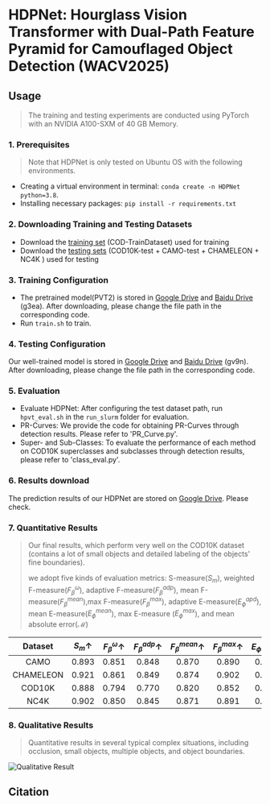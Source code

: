 # HDPNet: Hourglass Vision Transformer with Dual-Path Feature Pyramid for Camouflaged Object Detection (WACV2025)

## Usage

> The training and testing experiments are conducted using PyTorch with an NVIDIA A100-SXM of 40 GB Memory.

### 1. Prerequisites

> Note that HDPNet is only tested on Ubuntu OS with the following environments.

- Creating a virtual environment in terminal: `conda create -n HDPNet python=3.8`.
- Installing necessary packages: `pip install -r requirements.txt`

### 2. Downloading Training and Testing Datasets

- Download the [training set](https://drive.google.com/drive/folders/1V1z3WxDOqZeo8adIu6vmh8rZPf31M_To?usp=drive_link) (COD-TrainDataset) used for training 
- Download the [testing sets](https://drive.google.com/drive/folders/1UndxEPkZFxZwbrVvctb8ZvRpThwB7AND?usp=drive_link) (COD10K-test + CAMO-test + CHAMELEON + NC4K ) used for testing

### 3. Training Configuration

- The pretrained model(PVT2) is stored in [Google Drive](https://drive.google.com/file/d/1fJpCAKDIISC5yQcr4XASalv95hdI5cB4/view?usp=drive_link) and [Baidu Drive](https://pan.baidu.com/s/1WhKe3unTSfsHboCzUu0OqQ) (g3ea). After downloading, please change the file path in the corresponding code.
- Run `train.sh` to train.

### 4. Testing Configuration

Our well-trained model is stored in [Google Drive](https://drive.google.com/file/d/1LfKhIV0cXl_lNpkrLsv4TMvcRMx_IIYW/view?usp=drive_link) and [Baidu Drive](https://pan.baidu.com/s/1ESnWJ19ivgSrOxadWJRDuQ) (gv9n). After downloading, please change the file path in the corresponding code.

### 5. Evaluation

- Evaluate HDPNet: After configuring the test dataset path, run `hpvt_eval.sh` in the `run_slurm` folder for evaluation.
- PR-Curves: We provide the code for obtaining PR-Curves through detection results. Please refer to 'PR_Curve.py'.
- Super- and Sub-Classes: To evaluate the performance of each method on COD10K superclasses and subclasses through detection results, please refer to 'class_eval.py'.

### 6. Results download

The prediction results of our HDPNet are stored on [Google Drive](https://drive.google.com/drive/folders/1znoCKopi-CtAxj2-ixOTjjx833-PlxAx?usp=drive_link). Please check.

### 7. Quantitative Results
> 
> Our final results,  which perform very well on the COD10K dataset (contains a lot of small objects and detailed labeling of the objects' fine boundaries).
>
> we adopt five kinds of evaluation metrics:
> S-measure($S_m$), weighted F-measure($F_\beta^\omega$), adaptive F-measure($F_\beta^{adp}$), mean F-measure($F_\beta^{mean}$),max F-measure($F_\beta^{max}$), adaptive E-measure($E_\phi^{apd}$),
> mean E-measure($E_\phi^{mean}$), max E-measure ($E_\phi^{max}$), and mean absolute error($\mathcal{M}$)
> 
| Dataset   | $S_m \uparrow$ | $F_\beta^\omega \uparrow$ | $F_\beta^{adp} \uparrow$ | $F_\beta^{mean} \uparrow$ | $F_\beta^{max} \uparrow$ | $E_\phi^{adp} \uparrow$ | $E_\phi^{mean} \uparrow$ | $E_\phi^{max} \uparrow$ | $\mathcal{M} \downarrow$ |
|:---------:|:--------------:|:--------------------:|:----------------:|:----------------:|:----------------:|:----------------:|:----------------:|:----------------:|:-------------------------:|
| CAMO      |    0.893       |        0.851         |      0.848       |      0.870       |      0.890       |      0.932       |      0.934       |      0.948       |           0.040           |
| CHAMELEON |    0.921       |        0.861         |      0.849       |      0.874       |      0.902       |      0.943       |      0.947       |      0.970       |           0.021           |
| COD10K    |    0.888       |        0.794         |      0.770       |      0.820       |      0.852       |      0.915       |      0.925       |      0.951       |           0.020           |
| NC4K      |    0.902       |        0.850         |      0.845       |      0.871       |      0.891       |      0.931       |      0.934       |      0.950       |           0.029           |
> 
### 8. Qualitative Results
>
>Quantitative results in several typical complex situations, including occlusion, small objects, multiple objects, and object boundaries.
> 
![Qualitative Result](https://github.com/LittleGrey-hjp/HDPNet/blob/main/Visio-camouflage_fig1.jpg)


## Citation

```

```
